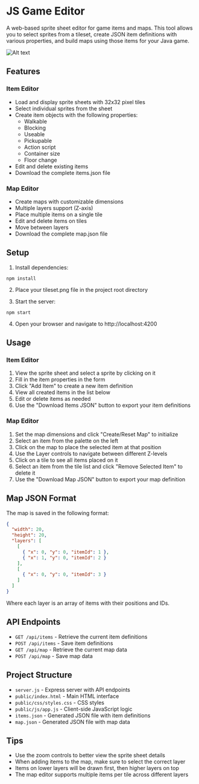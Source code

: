 # JS Game Editor

A web-based sprite sheet editor for game items and maps. This tool allows you to select sprites from a tileset, create JSON item definitions with various properties, and build maps using those items for your Java game.


![Alt text](https://i.imgur.com/ZkrMSwg.png)




## Features

### Item Editor
- Load and display sprite sheets with 32x32 pixel tiles
- Select individual sprites from the sheet
- Create item objects with the following properties:
  - Walkable
  - Blocking
  - Useable
  - Pickupable
  - Action script
  - Container size
  - Floor change
- Edit and delete existing items
- Download the complete items.json file

### Map Editor
- Create maps with customizable dimensions
- Multiple layers support (Z-axis)
- Place multiple items on a single tile
- Edit and delete items on tiles
- Move between layers
- Download the complete map.json file

## Setup

1. Install dependencies:
```
npm install
```

2. Place your tileset.png file in the project root directory

3. Start the server:
```
npm start
```

4. Open your browser and navigate to http://localhost:4200

## Usage

### Item Editor
1. View the sprite sheet and select a sprite by clicking on it
2. Fill in the item properties in the form
3. Click "Add Item" to create a new item definition
4. View all created items in the list below
5. Edit or delete items as needed
6. Use the "Download Items JSON" button to export your item definitions

### Map Editor
1. Set the map dimensions and click "Create/Reset Map" to initialize
2. Select an item from the palette on the left
3. Click on the map to place the selected item at that position
4. Use the Layer controls to navigate between different Z-levels
5. Click on a tile to see all items placed on it
6. Select an item from the tile list and click "Remove Selected Item" to delete it
7. Use the "Download Map JSON" button to export your map definition

## Map JSON Format
The map is saved in the following format:
```json
{
  "width": 20,
  "height": 20,
  "layers": [
    [
      { "x": 0, "y": 0, "itemId": 1 },
      { "x": 1, "y": 0, "itemId": 2 }
    ],
    [
      { "x": 0, "y": 0, "itemId": 3 }
    ]
  ]
}
```
Where each layer is an array of items with their positions and IDs.

## API Endpoints

- `GET /api/items` - Retrieve the current item definitions
- `POST /api/items` - Save item definitions
- `GET /api/map` - Retrieve the current map data
- `POST /api/map` - Save map data

## Project Structure

- `server.js` - Express server with API endpoints
- `public/index.html` - Main HTML interface
- `public/css/styles.css` - CSS styles
- `public/js/app.js` - Client-side JavaScript logic
- `items.json` - Generated JSON file with item definitions
- `map.json` - Generated JSON file with map data

## Tips

- Use the zoom controls to better view the sprite sheet details
- When adding items to the map, make sure to select the correct layer
- Items on lower layers will be drawn first, then higher layers on top
- The map editor supports multiple items per tile across different layers 
